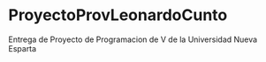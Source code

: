 # ProyectoProvLeonardoCunto
Entrega de Proyecto de Programacion de V de la Universidad Nueva Esparta
